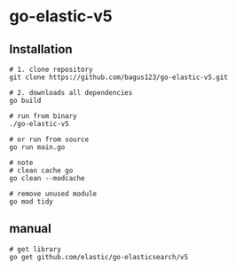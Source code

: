 # go-elastic-v5

## Installation

```shell
# 1. clone repository
git clone https://github.com/bagus123/go-elastic-v5.git

# 2. downloads all dependencies
go build

# run from binary
./go-elastic-v5

# or run from source
go run main.go

# note
# clean cache go
go clean --modcache

# remove unused module
go mod tidy
```

## manual

```shell
# get library
go get github.com/elastic/go-elasticsearch/v5
```
